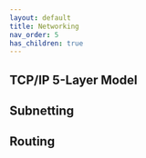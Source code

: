```yaml
---
layout: default
title: Networking
nav_order: 5
has_children: true
---
```

## TCP/IP 5-Layer Model
## Subnetting
## Routing